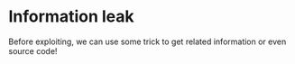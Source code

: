 # Information leak  
Before exploiting, we can use some trick to get related information or even source code!
